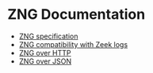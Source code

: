 # ZNG Documentation

* [ZNG specification](spec.md)
* [ZNG compatibility with Zeek logs](zeek-compat.md)
* [ZNG over HTTP](zng-over-http.md)
* [ZNG over JSON](zng-over-json.md)
